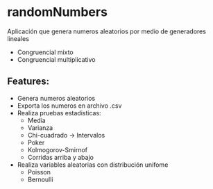 # randomNumbers
Aplicación que genera numeros aleatorios por medio de generadores lineales
 * Congruencial mixto
 * Congruencial multiplicativo

## Features:
* Genera numeros aleatorios
* Exporta los numeros en archivo .csv
* Realiza pruebas estadisticas:
    * Media
    * Varianza
    * Chi-cuadrado -> Intervalos
    * Poker
    * Kolmogorov-Smirnof
    * Corridas arriba y abajo
* Realiza variables aleatorias con distribución unifome
    * Poisson
    * Bernoulli